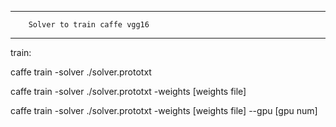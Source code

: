 --------------------------------------------------------
		Solver to train caffe vgg16				   
--------------------------------------------------------

train:

caffe train -solver ./solver.prototxt

caffe train -solver ./solver.prototxt -weights [weights file]

caffe train -solver ./solver.prototxt -weights [weights file] --gpu [gpu num]

